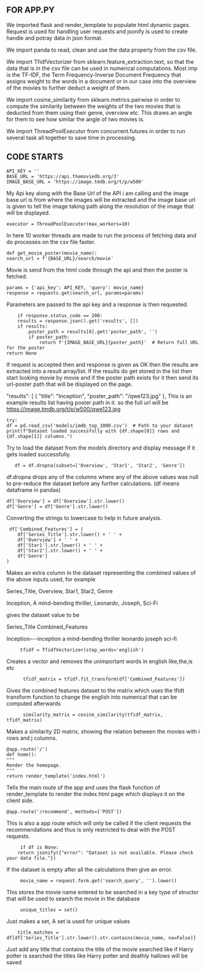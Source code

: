 FOR APP.PY
-
We imported flask and render_template to populate html dynamic pages. Request is used for handling user requests and jsonify is used to create handle and potray data in json format.

We import panda to read, clean and use the data properly from the csv file.

We import TfidfVectorizer from sklearn.feature_extraction.text, so that the data that is in the csv file can be used in numerical computations. Most imp is the TF-IDF, the Term Frequency-Inverse Document Frequency that assigns weight to the words in a document or in our case into the overview of the movies to further deduct a weight of them.

We import cosine_similarity from sklearn.metrics.pairwise in order to compute the similarity between the weights of the two movies that is deducted from them using their genre, overview etc. This draws an angle for them to see how similar the angle of two movies is.

We import ThreadPoolExecutor from concurrent.futures in order to run several task all together to save time in processing.


CODE STARTS
-

    API_KEY = ''
    BASE_URL = 'https://api.themoviedb.org/3'
    IMAGE_BASE_URL = 'https://image.tmdb.org/t/p/w500'

My Api key along with the Base Url of the API i am calling and the image base url is from where the images will be extracted and the image base url is given to tell the image taking path along the resolution of the image that will be displayed.

    executor = ThreadPoolExecutor(max_workers=10)

In here 10 worker threads are made to run the process of fetching data and do processes on the csv file faster.

    def get_movie_poster(movie_name):
    search_url = f'{BASE_URL}/search/movie' 

Movie is send from the html code through the api and then the poster is fetched.

    params = {'api_key': API_KEY, 'query': movie_name}
    response = requests.get(search_url, params=params)

Parameters are passed to the api key and a response is then requested.
 

        if response.status_code == 200:
        results = response.json().get('results', [])
        if results:
            poster_path = results[0].get('poster_path', '')
            if poster_path:
                return f'{IMAGE_BASE_URL}{poster_path}'  # Return full URL for the poster
    return None

If request is accepted then and response is given as OK then the results are extracted into a result array/list.
If the results do get stored in the list then start looking movie by movie and if the poster path exists for it then send its url-poster path that will be displayed on the page.

"results": [
        {
            "title": "Inception",
            "poster_path": "/qwe123.jpg"
        },
This is an example results list having poster path in it.
so the full url will be https://image.tmdb.org/t/p/w500/qwe123.jpg


    try:
    df = pd.read_csv('models/imdb_top_1000.csv')  # Path to your dataset
    print(f"Dataset loaded successfully with {df.shape[0]} rows and {df.shape[1]} columns.")

Try to load the dataset from the models directory and display message if it gets loaded successfully.

       df = df.dropna(subset=['Overview', 'Star1', 'Star2', 'Genre'])
df.dropna drops any of the columns where any of the above values was null to pre-reduce the dataset before any further calculations.
(df means dataframe in pandas)

    df['Overview'] = df['Overview'].str.lower()
    df['Genre'] = df['Genre'].str.lower()
 Converting the strings to lowercase to help in future analysis.

     df['Combined_Features'] = (
        df['Series_Title'].str.lower() + ' ' +
        df['Overview'] + ' ' +
        df['Star1'].str.lower() + ' ' +
        df['Star2'].str.lower() + ' ' +
        df['Genre']
    )

Makes an extra column in the dataset representing the combined values of the above inputs used, for example

Series_Title,	Overview,	Star1,	Star2,	Genre

Inception,	A mind-bending thriller,	Leonardo, Joseph,	Sci-Fi

gives the dataset value to be

Series_Title	Combined_Features

Inception---inception a mind-bending thriller leonardo joseph sci-fi


         tfidf = TfidfVectorizer(stop_words='english')
 Creates a vector and removes the unimportant words in english like,the,is etc

          tfidf_matrix = tfidf.fit_transform(df['Combined_Features'])
Gives the combined features dataset to the matrix which uses the tfidt transform function to change the english into numerical that can be computed afterwards

          similarity_matrix = cosine_similarity(tfidf_matrix, tfidf_matrix)
Makes a similarity 2D matrix, showing the relation between the movies with i rows and j columns. 

    @app.route('/')
    def home():
    """
    Render the homepage.
    """
    return render_template('index.html')

Tells the main route of the app and uses the flask function of render_template to render the index.html page which displays it on the client side.

    @app.route('/recommend', methods=['POST'])
This is also a app route which will only be called if the client requests the recommendations and thus is only restricted to deal with the POST requests.

         if df is None:
        return jsonify({"error": "Dataset is not available. Please check your data file."})
If the dataset is empty after all the calculations then give an error.


         movie_name = request.form.get('search_query', '').lower()
This stores the movie name entered to be searched in a key type of structor that will be used to search the movie in the database   


         unique_titles = set()

Just makes a set, A set is used for unique values

        title_matches = df[df['Series_Title'].str.lower().str.contains(movie_name, na=False)]
Just add any title that contains the title of the movie searched like if Harry potter is searched the titles like Harry potter and deathly hallows will be saved




